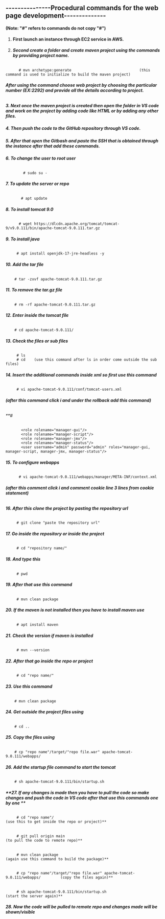 ## **---------------Procedural commands for the web page development--------------**



#### **(Note: "#" refers to commands do not copy "#")**





1. **First launch an instance through EC2 service in AWS.**

   
2. ##### **Second create a folder and create maven project using the commands by providing project name.**

######  
          # mvn archetype:generate                               (this command is used to initialize to build the maven project)

 ###### **After using the command choose web project by choosing the particular number (EX:2292) and provide all the details according to project.**





##### **3. Next once the maven project is created then open the folder in VS code and work on the project by adding code like HTML or by adding any other files.**

##### 

##### **4. Then push the code to the GitHub repository through VS code.**

##### 

##### **5. After that open the Gitbash and paste the SSH that is obtained through the instance after that add these commands.**

##### 

##### **6. To change the user to root user**

###### 
            # sudo su -



##### **7. To update the server or repo**

###### 
           # apt update



##### **8. To install tomcat 9.0**

###### 
          # wget https://dlcdn.apache.org/tomcat/tomcat-9/v9.0.111/bin/apache-tomcat-9.0.111.tar.gz



##### **9. To install java**

###### 
         # apt install openjdk-17-jre-headless -y



##### **10. Add the tar file**

###### 
        # tar -zxvf apache-tomcat-9.0.111.tar.gz



##### **11. To remove the tar.gz file**

###### 
        # rm -rf apache-tomcat-9.0.111.tar.gz



##### **12. Enter inside the tomcat file**

###### 
        # cd apache-tomcat-9.0.111/



##### **13. Check the files or sub files**
######   
         # ls
         # cd    (use this command after ls in order come outside the sub files)



##### **14. Insert the additional commands inside xml so first use this command**

###### 
         # vi apache-tomcat-9.0.111/conf/tomcat-users.xml

###### **(after this command click i and under the rollback add this command)**

###### **#
           <role rolename="manager-gui"/>
           <role rolename="manager-script"/>
           <role rolename="manager-jmx"/>
           <role rolename="manager-status"/>
           <user username="admin" password="admin" roles="manager-gui, manager-script, manager-jmx, manager-status"/>


##### **15. To configure webapps** 

###### 
          # vi apache-tomcat-9.0.111/webapps/manager/META-INF/context.xml

###### **(after this comment click i and comment cookie line 3 lines from cookie statement)**



##### **16. After this clone the project by pasting the repository url**

###### 
         # git clone "paste the repository url"



##### **17. Go inside the repository or inside the project**

###### 
         # cd "repository name/"



##### **18. And type this**

###### 
         # pwd



##### **19. After that use this command**

###### 
         # mvn clean package



##### **20. If the maven is not installed then you have to install maven use**

###### 
         # apt install maven



##### **21. Check the version if maven is installed**

###### 
         # mvn --version



##### **22. After that go inside the repo or project**

###### 
         # cd "repo name/"



##### **23. Use this command**

###### 
        # mvn clean package



##### **24. Get outside the project files using**

###### 
        # cd ..



##### **25. Copy the files using**

###### 
        # cp "repo name"/target/"repo file.war" apache-tomcat-9.0.111/webapps/



##### **26. Add the startup file command to start the tomcat**

###### 
        # sh apache-tomcat-9.0.111/bin/startup.sh



##### **27. If any changes is made then you have to pull the code so make changes and push the code in VS code after that use this commands one by one **

###### 
         # cd "repo name"/                                                              (use this to get inside the repo or project)**

###### 
         # git pull origin main                                                         (to pull the code to remote repo)**

###### 
         # mvn clean package                                                            (again use this command to build the package)**

###### 
         # cp "repo name"/target/"repo file.war" apache-tomcat-9.0.111/webapps/         (copy the files again)**

###### 
         # sh apache-tomcat-9.0.111/bin/startup.sh                                      (start the server again)**



##### **28. Now the code will be pulled to remote repo and changes made will be shown/visible**



